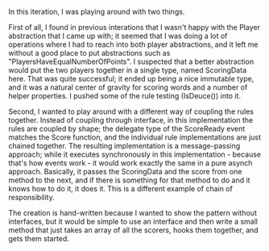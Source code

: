 
In this iteration, I was playing around with two things.

First of all, I found in previous interations that I wasn't happy with the Player abstraction that I came up with; it seemed
that I was doing a lot of operations where I had to reach into both player abstractions, and it left me without a good place
to put abstractions such as "PlayersHaveEqualNumberOfPoints". I suspected that a better abstraction would put the two players
together in a single type, named ScoringData here. That was quite successful; it ended up being a nice immutable type, and it
was a natural center of gravity for scoring words and a number of helper properties. I pushed some of the rule testing (IsDeuce())
into it. 

Second, I wanted to play around with a different way of coupling the rules together. Instead of coupling through interface, 
in this implementation the rules are coupled by shape; the delegate type of the ScoreReady event matches the Score function,
and the individual rule implementations are just chained together. The resulting implementation is a message-passing approach;
while it executes synchronously in this implementation - because that's how events work - it would work exactly the same in a
pure asynch approach. Basically, it passes the ScoringData and the score from one method to the next, and if there is something
for that method to do and it knows how to do it, it does it. This is a different example of chain of responsibility.

The creation is hand-written because I wanted to show the pattern without interfaces, but it would be simple to use an interface
and then write a small method that just takes an array of all the scorers, hooks them together, and gets them started. 




